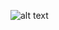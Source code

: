 
![alt text](https://media.discordapp.net/attachments/1124209510324646010/1329356030630563943/Untitled5_20250116094615.png?ex=678a0ac7&is=6788b947&hm=7bbd5e466bde1530cf1db9be60c891349d43a4f6769ab36ccdebdffb8ea49c04&=&format=webp&quality=lossless&width=619&height=619)
